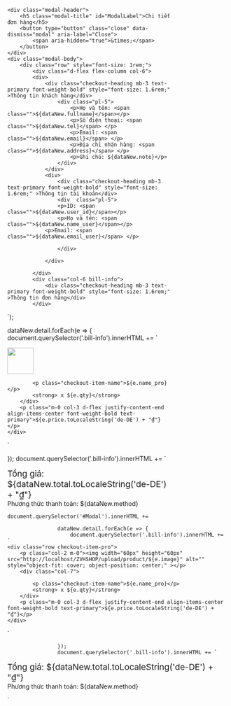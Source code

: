 <div class="modal-dialog" style="max-width: 75%;">

<div class="modal-content">

	<div class="modal-header">
		<h5 class="modal-title" id="ModalLabel">Chi tiết đơn hàng</h5>
		<button type="button" class="close" data-dismiss="modal" aria-label="Close">
			<span aria-hidden="true">&times;</span>
		</button>
	</div>
	<div class="modal-body">
		<div class="row" style="font-size: 1rem;">
			<div class="d-flex flex-column col-6">
			<div>
				<div class="checkout-heading mb-3 text-primary font-weight-bold" style="font-size: 1.6rem;" >Thông tin khách hàng</div>
					<div class="pl-5">
						<p>Họ và tên: <span class="">${dataNew.fullname}</span></p>
						<p>Số điện thoại: <span class="">${dataNew.tel}</span> </p>
						<p>Email: <span class="">${dataNew.email}</span> </p>
						<p>Địa chỉ nhận hàng: <span class="">${dataNew.address}</span> </p>
						<p>Ghi chú: ${dataNew.note}</p>
					</div>
				</div>
				<div>
					<div class="checkout-heading mb-3 text-primary font-weight-bold" style="font-size: 1.6rem;" >Thông tin tài khoản</div>
					<div  class="pl-5">
					<p>ID: <span class="">${dataNew.user_id}</span></p>
					<p>Họ và tên: <span class="">${dataNew.name_user}</span></p>
				<p>Email: <span class="">${dataNew.email_user}</span> </p>
					
					</div>

				</div>

			</div>
			<div class="col-6 bill-info">
				<div class="checkout-heading mb-3 text-primary font-weight-bold" style="font-size: 1.6rem;" >Thông tin đơn hàng</div>
			</div>
`);

dataNew.detail.forEach(e => {
document.querySelector('.bill-info').innerHTML += `
	<div class="row checkout-item-pro">
		<p class="col-2 m-0"><img width="60px" height="60px" src="http://localhost/ZVHSHOP/upload/product/${e.image}" alt="" style="object-fit: cover; object-position: center;" ></p>
		<div class="col-7">

			<p class="checkout-item-name">${e.name_pro}</p>
			<strong> x ${e.qty}</strong>
		</div>
		<p class="m-0 col-3 d-flex justify-content-end align-items-center font-weight-bold text-primary">${e.price.toLocaleString('de-DE') + "₫"}</p>
	</div>

`

});
document.querySelector('.bill-info').innerHTML += `
<div class=" text-right mt-3 border-top border-primary pt-2" style="font-size: 1.2rem;">
	<span class="font-weight-bold text-primary">Tổng giá: ${dataNew.total.toLocaleString('de-DE') + "₫"}</span>
	<span class=" font-size-bold"></span>
</div>
<div class="row my-3">
	<div class="col text-right">Phương thức thanh toán: <span class="">${dataNew.method}</span></div>
</div>

`
document.querySelector('#Modal').innerHTML += `
</div >
</div >

</div >
</div >









					dataNew.detail.forEach(e => {
						document.querySelector('.bill-info').innerHTML += `
	<div class="row checkout-item-pro">
		<p class="col-2 m-0"><img width="60px" height="60px" src="http://localhost/ZVHSHOP/upload/product/${e.image}" alt="" style="object-fit: cover; object-position: center;" ></p>
		<div class="col-7">

			<p class="checkout-item-name">${e.name_pro}</p>
			<strong> x ${e.qty}</strong>
		</div>
		<p class="m-0 col-3 d-flex justify-content-end align-items-center font-weight-bold text-primary">${e.price.toLocaleString('de-DE') + "₫"}</p>
	</div>

`

					});
					document.querySelector('.bill-info').innerHTML += `
<div class=" text-right mt-3 border-top border-primary pt-2" style="font-size: 1.2rem;">
	<span class="font-weight-bold text-primary">Tổng giá: ${dataNew.total.toLocaleString('de-DE') + "₫"}</span>
	<span class=" font-size-bold"></span>
</div>
<div class="row my-3">
	<div class="col text-right">Phương thức thanh toán: <span class="">${dataNew.method}</span></div>
</div>

`










